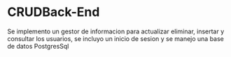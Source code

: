 # CRUDBack-End
Se implemento un gestor de informacion para actualizar eliminar, insertar y consultar los usuarios, se incluyo un inicio de sesion y se manejo una base de datos PostgresSql
